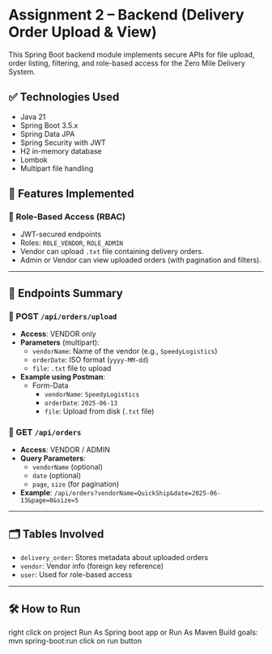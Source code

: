 # Assignment 2 – Backend (Delivery Order Upload & View)

This Spring Boot backend module implements secure APIs for file upload, order listing, filtering, and role-based access for the Zero Mile Delivery System.

## ✅ Technologies Used

- Java 21
- Spring Boot 3.5.x
- Spring Data JPA
- Spring Security with JWT
- H2 in-memory database
- Lombok
- Multipart file handling

## 🚀 Features Implemented

### 🔐 Role-Based Access (RBAC)
- JWT-secured endpoints
- Roles: `ROLE_VENDOR`, `ROLE_ADMIN`
- Vendor can upload `.txt` file containing delivery orders.
- Admin or Vendor can view uploaded orders (with pagination and filters).

---

## 📂 Endpoints Summary

### 🔸 POST `/api/orders/upload`
- **Access**: VENDOR only
- **Parameters** (multipart):
  - `vendorName`: Name of the vendor (e.g., `SpeedyLogistics`)
  - `orderDate`: ISO format (`yyyy-MM-dd`)
  - `file`: `.txt` file to upload
- **Example using Postman**:
  - Form-Data
    - `vendorName`: `SpeedyLogistics`
    - `orderDate`: `2025-06-13`
    - `file`: Upload from disk (`.txt` file)

### 🔸 GET `/api/orders`
- **Access**: VENDOR / ADMIN
- **Query Parameters**:
  - `vendorName` (optional)
  - `date` (optional)
  - `page`, `size` (for pagination)
- **Example**: `/api/orders?vendorName=QuickShip&date=2025-06-13&page=0&size=5`

---

## 🗂 Tables Involved

- `delivery_order`: Stores metadata about uploaded orders
- `vendor`: Vendor info (foreign key reference)
- `user`: Used for role-based access

---

## 🛠 How to Run

right click on project 
Run As
Spring boot app
   or
Run As
Maven Build 
goals: mvn spring-boot:run
click on run button 
